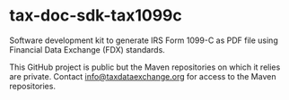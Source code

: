 # tax-doc-sdk-tax1099c

Software development kit to generate IRS Form 1099-C as PDF file using Financial Data Exchange (FDX) standards.

This GitHub project is public but the Maven repositories on which it relies are private. Contact info@taxdataexchange.org for access to the Maven repositories.

